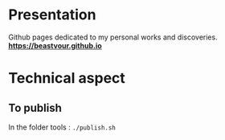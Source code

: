 # Presentation 

Github pages dedicated to my personal works and discoveries.  
**https://beastvour.github.io**

# Technical aspect 
## To publish 
In the folder tools : `./publish.sh`
